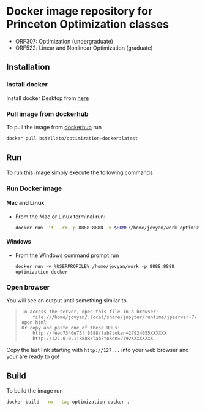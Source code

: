 # Docker image repository for Princeton Optimization classes

- ORF307: Optimization (undergraduate)
- ORF522: Linear and Nonlinear Optimization (graduate)

## Installation

### Install docker

Install docker Desktop from [here](https://docs.docker.com/get-docker/)

### Pull image from dockerhub
To pull the image from [dockerhub](https://hub.docker.com/r/bstellato/optimization-docker) run
```bash
docker pull bstellato/optimization-docker:latest
```

## Run
To run this image simply execute the following commands

### Run Docker image
#### Mac and Linux
- From the Mac or Linux terminal run:
  ```bash
  docker run -it --rm -p 8888:8888 -v $HOME:/home/jovyan/work optimization-docker
  ```

#### Windows
- From the Windows command prompt run
  ```
  docker run -v %USERPROFILE%:/home/jovyan/work -p 8888:8888 optimization-docker
  ```

### Open browser
You will see an output until something similar to

>     To access the server, open this file in a browser:
>         file:///home/jovyan/.local/share/jupyter/runtime/jpserver-7-open.html
>     Or copy and paste one of these URLs:
>         http://feed7340e75f:8888/lab?token=27924055XXXXXX
>         http://127.0.0.1:8888/lab?token=2792XXXXXXXX

Copy the last link starting with `http://127...` into your web browser and your are ready to go!

## Build
To build the image run 
```bash
docker build --rm --tag optimization-docker .
```